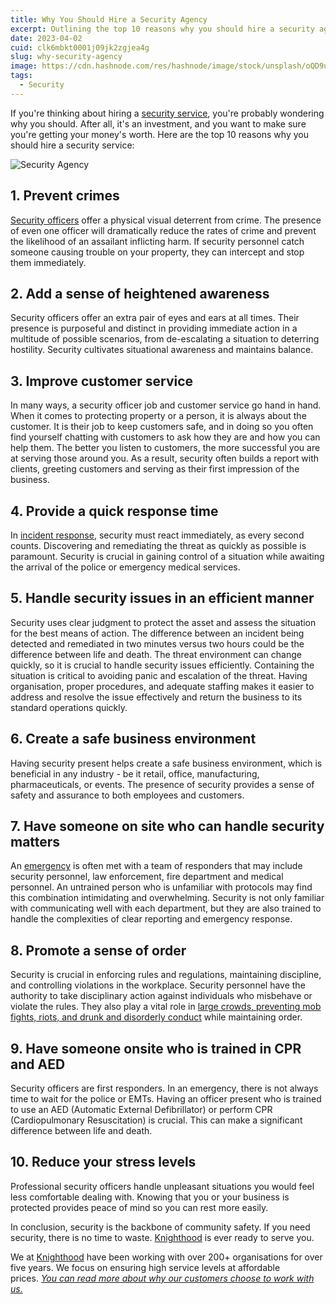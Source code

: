 ```yaml
---
title: Why You Should Hire a Security Agency
excerpt: Outlining the top 10 reasons why you should hire a security agency. Learn How Knighthood can help you
date: 2023-04-02
cuid: clk6mbkt0001j09jk2zgjea4g
slug: why-security-agency
image: https://cdn.hashnode.com/res/hashnode/image/stock/unsplash/oQD9uq4Rd4I/upload/496a6b95d215f5b86c8b528474b516ad.jpeg
tags:
  - Security
---
```


If you're thinking about hiring a [security service](http://knighthood.co/services/security), you're probably wondering why you should. After all, it's an investment, and you want to make sure you're getting your money's worth. Here are the top 10 reasons why you should hire a security service:

![Security Agency](https://i.imgur.com/b6nbPDO.jpg)

## 1\. Prevent crimes

[Security officers](http://knighthood.co/services/security/iss/static-guarding) offer a physical visual deterrent from crime. The presence of even one officer will dramatically reduce the rates of crime and prevent the likelihood of an assailant inflicting harm. If security personnel catch someone causing trouble on your property, they can intercept and stop them immediately.

## 2\. Add a sense of heightened awareness
Security officers offer an extra pair of eyes and ears at all times. Their presence is purposeful and distinct in providing immediate action in a multitude of possible scenarios, from de-escalating a situation to deterring hostility. Security cultivates situational awareness and maintains balance.

## 3\. Improve customer service

In many ways, a security officer job and customer service go hand in hand. When it comes to protecting property or a person, it is always about the customer. It is their job to keep customers safe, and in doing so you often find yourself chatting with customers to ask how they are and how you can help them. The better you listen to customers, the more successful you are at serving those around you. As a result, security often builds a report with clients, greeting customers and serving as their first impression of the business.

## 4. Provide a quick response time

In [incident response](http://knighthood.co/security/planning/incident), security must react immediately, as every second counts. Discovering and remediating the threat as quickly as possible is paramount. Security is crucial in gaining control of a situation while awaiting the arrival of the police or emergency medical services.

## 5\. Handle security issues in an efficient manner

Security uses clear judgment to protect the asset and assess the situation for the best means of action. The difference between an incident being detected and remediated in two minutes versus two hours could be the difference between life and death. The threat environment can change quickly, so it is crucial to handle security issues efficiently. Containing the situation is critical to avoiding panic and escalation of the threat. Having organisation, proper procedures, and adequate staffing makes it easier to address and resolve the issue effectively and return the business to its standard operations quickly.

## 6. Create a safe business environment

Having security present helps create a safe business environment, which is beneficial in any industry - be it retail, office, manufacturing, pharmaceuticals, or events. The presence of security provides a sense of safety and assurance to both employees and customers.

## 7\. Have someone on site who can handle security matters

An [emergency](http://knighthood.co/services/Security/iss/emergency) is often met with a team of responders that may include security personnel, law enforcement, fire department and medical personnel. An untrained person who is unfamiliar with protocols may find this combination intimidating and overwhelming. Security is not only familiar with communicating well with each department, but they are also trained to handle the complexities of clear reporting and emergency response.

## 8. Promote a sense of order
Security is crucial in enforcing rules and regulations, maintaining discipline, and controlling violations in the workplace. Security personnel have the authority to take disciplinary action against individuals who misbehave or violate the rules. They also play a vital role in [large crowds, preventing mob fights, riots, and drunk and disorderly conduct](http://knighthood.co/blog/why-event-security) while maintaining order.

## 9. Have someone onsite who is trained in CPR and AED

Security officers are first responders. In an emergency, there is not always time to wait for the police or EMTs. Having an officer present who is trained to use an AED (Automatic External Defibrillator) or perform CPR (Cardiopulmonary Resuscitation) is crucial. This can make a significant difference between life and death.

## 10. Reduce your stress levels

Professional security officers handle unpleasant situations you would feel less comfortable dealing with. Knowing that you or your business is protected provides peace of mind so you can rest more easily.

In conclusion, security is the backbone of community safety. If you need security, there is no time to waste. [Knighthood](http://knighthood.co/contact) is ever ready to serve you.

We at [Knighthood](http://knighthood.co) have been working with over 200+ organisations for over five years. We focus on ensuring high service levels at affordable prices. [*You can read more about why our customers choose to work with us.*](http://knighthood.co/whyus)
